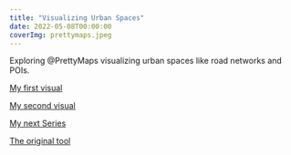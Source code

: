 ```yaml
---
title: "Visualizing Urban Spaces"
date: 2022-05-08T00:00:00
coverImg: prettymaps.jpeg
---
```


Exploring @PrettyMaps visualizing urban spaces like road networks and POIs.

<!--more-->


[My first visual](https://www.linkedin.com/feed/update/urn:li:activity:6912703283174219778/)

[My second visual](https://www.linkedin.com/posts/milan-janosov_python-openstreetmap-prettymaps-activity-7028663840846344192-HqHw?utm_source=share&utm_medium=member_ios)

[My next Series](https://www.linkedin.com/posts/milan-janosov_python-openstreetmap-prettymaps-activity-6917415520480702464-azq7/)

[The original tool](https://github.com/marceloprates/prettymaps)
